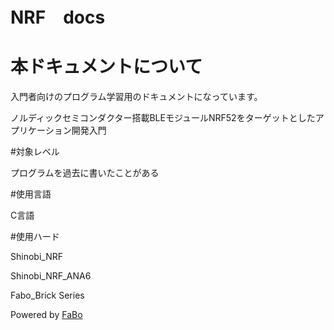 # NRF　docs

# 本ドキュメントについて

入門者向けのプログラム学習用のドキュメントになっています。

ノルディックセミコンダクター搭載BLEモジュールNRF52をターゲットとしたアプリケーション開発入門

#対象レベル

プログラムを過去に書いたことがある

#使用言語

C言語

#使用ハード

Shinobi_NRF

Shinobi_NRF_ANA6

Fabo_Brick Series

Powered by [FaBo](http://www.fabo.io)
